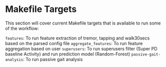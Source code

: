 # Makefile Targets
This section will cover current Makefile targets that is available to run some of the workflow:

`features`: To run feature extraction of tremor, tapping and walk30secs based on the parsed config file
`aggregate_features`: To run feature aggregation based on user
`superusers`: To run superusers filter (Super PD baseline Activity) and run prediction model (Random-Forest)
`passive-gait-analysis`: To run passive gait analysis
